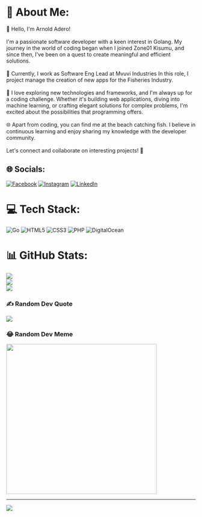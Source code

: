 <!--
**arnoldadero/arnoldadero** is a ✨ _special_ ✨ repository because its `README.md` (this file) appears on your GitHub profile.

Here are some ideas to get you started:

- 🔭 I’m currently working on ...
- 🌱 I’m currently learning ...
- 👯 I’m looking to collaborate on ...
- 🤔 I’m looking for help with ...
- 💬 Ask me about ...
- 📫 How to reach me: ...
- 😄 Pronouns: ...
- ⚡ Fun fact: ...
-->
# 💫 About Me:
👋 Hello, I'm Arnold Adero!<br><br>I'm a passionate software developer with a keen interest in Golang. My journey in the world of coding began when I joined Zone01 Kisumu, and since then, I've been on a quest to create meaningful and efficient solutions.<br><br>💼 Currently, I work as  Software Eng Lead at Mvuvi Industries In this role, I project manage the creation of new apps for the Fisheries Industry.<br><br>🚀 I love exploring new technologies and frameworks, and I'm always up for a coding challenge. Whether it's building web applications, diving into machine learning, or crafting elegant solutions for complex problems, I'm excited about the possibilities that programming offers.<br><br>🌐 Apart from coding, you can find me at the beach catching fish. I believe in continuous learning and enjoy sharing my knowledge with the developer community.<br><br>Let's connect and collaborate on interesting projects! 🤝


## 🌐 Socials:
[![Facebook](https://img.shields.io/badge/Facebook-%231877F2.svg?logo=Facebook&logoColor=white)](https://facebook.com/mvuvi.co.ke) [![Instagram](https://img.shields.io/badge/Instagram-%23E4405F.svg?logo=Instagram&logoColor=white)](https://instagram.com/mvuvi_ke) [![LinkedIn](https://img.shields.io/badge/LinkedIn-%230077B5.svg?logo=linkedin&logoColor=white)](https://linkedin.com/in/arnold-adero-49607955) 

# 💻 Tech Stack:
![Go](https://img.shields.io/badge/go-%2300ADD8.svg?style=plastic&logo=go&logoColor=white) ![HTML5](https://img.shields.io/badge/html5-%23E34F26.svg?style=plastic&logo=html5&logoColor=white) ![CSS3](https://img.shields.io/badge/css3-%231572B6.svg?style=plastic&logo=css3&logoColor=white) ![PHP](https://img.shields.io/badge/php-%23777BB4.svg?style=plastic&logo=php&logoColor=white) ![DigitalOcean](https://img.shields.io/badge/DigitalOcean-%230167ff.svg?style=plastic&logo=digitalOcean&logoColor=white)
# 📊 GitHub Stats:
![](https://github-readme-stats.vercel.app/api?username=arnoldadero&theme=prussian&hide_border=false&include_all_commits=true&count_private=true)<br/>
![](https://github-readme-streak-stats.herokuapp.com/?user=arnoldadero&theme=prussian&hide_border=false)<br/>
![](https://github-readme-stats.vercel.app/api/top-langs/?username=arnoldadero&theme=prussian&hide_border=false&include_all_commits=true&count_private=true&layout=compact)

### ✍️ Random Dev Quote
![](https://quotes-github-readme.vercel.app/api?type=horizontal&theme=radical)

### 😂 Random Dev Meme
<img src='https://randommeme-five.vercel.app/' style="height: 400px;"/>

---
[![](https://visitcount.itsvg.in/api?id=arnoldadero&icon=0&color=0)](https://visitcount.itsvg.in)

<!-- Proudly created with GPRM ( https://gprm.itsvg.in ) -->
